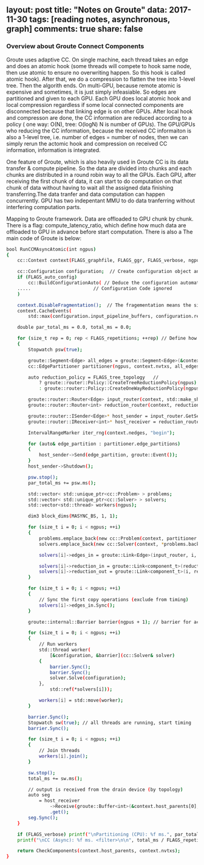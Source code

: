 
layout: post
title: "Notes on Groute"
data: 2017-11-30
tags: [reading notes, asynchronous, graph]
comments: true
share: false
---

### Overview about Groute Connect Components

Groute uses adaptive CC. On single machine, each thread takes an edge and does an atomic hook (some threads will compete to hook same node, then use atomic to ensure no overwriting happen. So this hook is called atomic hook). After that, we do a compression to flatten the tree into 1-level tree. Then the algorith ends. On multi-GPU, because remote atomic is expensive and sometimes, it is just simply infeasiable. So edges are partitioned and given to each GPU. Each GPU does local atomic hook and local compression regardless if some local connected components are disconnected because that linking edge is on other GPUs. After local hook and compresson are done, the CC information are reduced according to a policy ( one way: O(N), tree: O(logN) N is number of GPUs). The GPU/GPUs who reducing the CC information, because the received CC informaiton is also a 1-level tree, i.e. number of edges = number of nodes, then we can simply rerun the actomic hook and compression on received CC information, information is integrated.

One feature of Groute, which is also heavily used in Groute CC is its data transfer & compute pipeline. So the data are divided into chunks and each chunks are distributed in a round robin way to all the GPUs. Each GPU, after receiving the first chunk of data, it can start to do computation on that chunk of data without having to wait all the assigned data finishing transferring.The data tranfer and data computation can happen concurrently. GPU has two indepentant MMU to do data tranferring without interfering computation parts.

Mapping to Groute framework. Data are offloaded to GPU chunk by chunk. There is a flag: compute\_latency\_ratio, which define how much data are offloaded to GPU in advance before start computation. There is also a
The main code of Groute is below:
```bash
bool RunCCMAsyncAtomic(int ngpus)
{
    cc::Context context(FLAGS_graphfile, FLAGS_ggr, FLAGS_verbose, ngpus); // Create context

    cc::Configuration configuration;  // Create configuration object and pass the configuration
    if (FLAGS_auto_config)
        cc::BuildConfigurationAuto( // Deduce the configuration automatically  
	.....                       // Configuration Code ignored
	)

    context.DisableFragmentation();  // The fragementation means the size of fragment of data when we transfer data, so even if the data transfer is pipelined, each chunk can be tansferred fragmently
    context.CacheEvents(
        std::max(configuration.input_pipeline_buffers, configuration.reduction_pipeline_buffers) /*raw estimation  */);

    double par_total_ms = 0.0, total_ms = 0.0; 

    for (size_t rep = 0; rep < FLAGS_repetitions; ++rep) // Define how many experiments wanna do 
    {
        Stopwatch psw(true);

        groute::Segment<Edge> all_edges = groute::Segment<Edge>(&context.host_edges[0], context.nedges, context.nedges, 0); // load edges into segment
        cc::EdgePartitioner partitioner(ngpus, context.nvtxs, all_edges, configuration.vertex_partitioning);  // Partition edges

        auto reduction_policy = FLAGS_tree_topology   // 
            ? groute::router::Policy::CreateTreeReductionPolicy(ngpus)
            : groute::router::Policy::CreateOneWayReductionPolicy(ngpus);

        groute::router::Router<Edge> input_router(context, std::make_shared<cc::EdgeScatterPolicy>(ngpus));
        groute::router::Router<int> reduction_router(context, reduction_policy);

        groute::router::ISender<Edge>* host_sender = input_router.GetSender(groute::Device::Host);
        groute::router::IReceiver<int>* host_receiver = reduction_router.GetReceiver(groute::Device::Host); // TODO

        IntervalRangeMarker iter_rng(context.nedges, "begin");

        for (auto& edge_partition : partitioner.edge_partitions)
        {
            host_sender->Send(edge_partition, groute::Event());
        }
        host_sender->Shutdown();

        psw.stop();
        par_total_ms += psw.ms();

        std::vector< std::unique_ptr<cc::Problem> > problems;
        std::vector< std::unique_ptr<cc::Solver> > solvers;
        std::vector<std::thread> workers(ngpus);

        dim3 block_dims(MASYNC_BS, 1, 1);

        for (size_t i = 0; i < ngpus; ++i)
        {
            problems.emplace_back(new cc::Problem(context, partitioner.parents_partitions[i], i, block_dims));
            solvers.emplace_back(new cc::Solver(context, *problems.back()));

            solvers[i]->edges_in = groute::Link<Edge>(input_router, i, configuration.edges_chunk_size, configuration.input_pipeline_buffers);

            solvers[i]->reduction_in = groute::Link<component_t>(reduction_router, i, configuration.parents_chunk_size, configuration.reduction_pipeline_buffers);
            solvers[i]->reduction_out = groute::Link<component_t>(i, reduction_router);
        }

        for (size_t i = 0; i < ngpus; ++i)
        {
            // Sync the first copy operations (exclude from timing)
            solvers[i]->edges_in.Sync();
        }

        groute::internal::Barrier barrier(ngpus + 1); // barrier for accurate timing  

        for (size_t i = 0; i < ngpus; ++i)
        {
            // Run workers  
            std::thread worker(
                [&configuration, &barrier](cc::Solver& solver)
            {
                barrier.Sync();
                barrier.Sync();
                solver.Solve(configuration);
            },
                std::ref(*solvers[i]));

            workers[i] = std::move(worker);
        }

        barrier.Sync();
        Stopwatch sw(true); // all threads are running, start timing
        barrier.Sync();

        for (size_t i = 0; i < ngpus; ++i)
        {
            // Join threads  
            workers[i].join();
        }

        sw.stop();
        total_ms += sw.ms();

        // output is received from the drain device (by topology)  
        auto seg
            = host_receiver
                ->Receive(groute::Buffer<int>(&context.host_parents[0], context.nvtxs), groute::Event())
                .get();
        seg.Sync();
    }

    if (FLAGS_verbose) printf("\nPartitioning (CPU): %f ms.", par_total_ms / FLAGS_repetitions);
    printf("\nCC (Async): %f ms. <filter>\n\n", total_ms / FLAGS_repetitions);

    return CheckComponents(context.host_parents, context.nvtxs);
}
```
